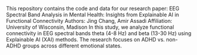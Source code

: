 This repository contains the code and data for our research paper:
EEG Spectral Band Analysis in Mental Health: Insights from Explainable AI in Functional Connectivity
Authors: Jing Chang, Amir Assadi
Affiliation: University of Wisconsin, Madison
In this study, we analyze functional connectivity in EEG spectral bands theta (4-8 Hz) and beta (13-30 Hz) using Explainable AI (XAI) methods. The research focuses on ADHD vs. non-ADHD groups across different emotional states.

